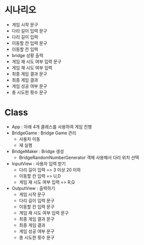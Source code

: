 # 시나리오

- 게임 시작 문구
- 다리 길이 입력 문구
- 다리 길이 입력
- 이동할 칸 입력 문구
- 이동할 칸 입력
- bridge 상황 출력
- 게임 재 시도 여부 입력 문구
- 게임 재 시도 여부 입력
- 최종 게임 결과 문구
- 최종 게임 결과
- 게임 성공 여부 문구
- 총 시도한 횟수 문구

# Class

- App : 아래 4개 클래스를 사용하여 게임 진행
- BridgeGame : Bridge Game 관리
  - 사용자 이동
  - 재 실행
- BridgeMaker : Bridge 생성
  - BridgeRandomNumberGenerator 객체 사용해서 다리 위치 선택
- InputView : 사용자 입력 받기
  - 다리 길이 입력 => 3 이상 20 이하
  - 이동할 칸 입력 => U,D
  - 게임 재 시도 여부 입력 => R,Q
- OutputView : 출력하기
  - 게임 시작 문구
  - 다리 길이 입력 문구
  - 이동할 칸 입력 문구
  - 게임 재 시도 여부 입력 문구
  - 최종 게임 결과 문구
  - 최종 게임 결과
  - 게임 성공 여부 문구
  - 총 시도한 횟수 문구
